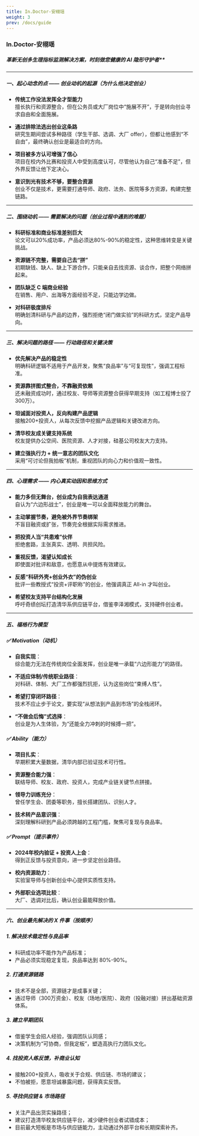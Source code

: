 ```yaml
---
title: In.Doctor-安栩瑶
weight: 3
prev: /docs/guide
---
```


### In.Doctor-安栩瑶  
##### 革新无创多生理指标监测解决方案，时刻做您健康的 AI 隐形守护者**

---

##### 一、起心动念的点 —— 创业动机的起源（为什么他决定创业）

- **传统工作没法发挥全才型能力**  
  擅长执行和资源整合，但在公务员或大厂岗位中“施展不开”，于是转向创业寻求自由和全面施展。

- **通过排除法选出创业这条路**  
  研究生期间尝试多种路径（学生干部、选调、大厂 offer），但都让他感到“不自由”，最终确认创业是最适合的方向。

- **项目被多方认可增强了信心**  
  项目在校内外比赛和投资人中受到高度认可，尽管他认为自己“准备不足”，但外界反馈让他下定决心。

- **意识到光有技术不够，要整合资源**  
  创业不仅是技术，更需要打通导师、政府、法务、医院等多方资源，构建完整链路。

---

##### 二、围绕动机 —— 需要解决的问题（创业过程中遇到的难题）

- **科研标准和商业标准差别巨大**  
  论文可以20%成功率，产品必须达80%-90%的稳定性，这种思维转变是关键挑战。

- **资源链不完整，需要自己去“拼”**  
  初期缺钱、缺人、缺上下游合作，只能亲自去找资源、谈合作，把整个网络拼起来。

- **团队缺乏 C 端商业经验**  
  在销售、用户、出海等方面经验不足，只能边学边做。

- **对科研极度排斥**  
  明确划清科研与产品的边界，强烈拒绝“闭门做实验”的科研方式，坚定产品导向。

---

##### 三、解决问题的路径 —— 行动路径和关键决策

- **优先解决产品的稳定性**  
  明确科研逻辑不适用于产品开发，聚焦“良品率”与“可复现性”，强调工程标准。

- **资源靠拼图式整合，不靠融资依赖**  
  还未融资成功时，通过校友、导师等资源整合获得早期支持（如工程博士投了300万）。

- **坦诚面对投资人，反向构建产品逻辑**  
  接触200+投资人，从每次反馈中挖掘产品逻辑和关键改进方向。

- **清华校友成关键支持系统**  
  校友提供办公空间、医院资源、人才对接，硅基公司校友大力支持。

- **建立强执行力 + 统一意志的团队文化**  
  采用“可讨论但我拍板”机制，重视团队的向心力和价值观一致性。

---

##### 四、心理需求 —— 内心真实动因和思维方式

- **能力多但无舞台，创业成为自我表达通道**  
  自认为“六边形战士”，创业是唯一可以全面释放能力的舞台。

- **主动掌握节奏，避免被外界节奏绑架**  
  不盲目融资或扩张，节奏完全根据实际需求推进。

- **把投资人当“共患难”伙伴**  
  拒绝套路，主张真实、透明、共担风险。

- **重视反馈，渴望认知成长**  
  即使面对批评和敌意，也愿意从中提炼有效建议。

- **反感“科研外壳+创业外衣”的伪创业**  
  批评一些教授式“投资+评职称”的创业，他强调真正 All-in 才叫创业。

- **希望校友支持平台结构化发展**  
  呼吁奇绩创坛打造清华系供应链平台，借鉴李泽湘模式，支持硬件创业者。

---

##### 五、福格行为模型

##### ✅ Motivation（动机）

- **自我实现**：  
  综合能力无法在传统岗位全面发挥，创业是唯一承载“六边形能力”的路径。

- **不适应体制/传统职业路径**：  
  对科研、体制、大厂工作都强烈抗拒，认为这些岗位“束缚人性”。

- **希望打穿闭环路径**：  
  技术不应止步于论文，要实现“从想法到产品到市场”的全栈闭环。

- **“不做会后悔”式选择**：  
  创业是为人生体验，为“还能全力冲刺的时候搏一把”。

##### ✅ Ability（能力）

- **项目扎实**：  
  早期积累大量数据，清华内部已验证技术可行性。

- **资源整合能力强**：  
  联结导师、校友、政府、投资人，完成产业链关键节点拼接。

- **领导力训练充分**：  
  曾任学生会、团委等职务，擅长搭建团队、识别人才。

- **技术转产品意识强**：  
  深刻理解科研到产品必须跨越的工程门槛，聚焦可复现与良品率。

##### ✅ Prompt（提示事件）

- **2024年校内验证 + 投资人上会**：  
  得到正反馈与投资意向，进一步坚定创业路径。

- **校内资源助力**：  
  实验室导师与创新创业中心提供实质性支持。

- **外部职业选项比较**：  
  大厂、选调对比后，确认创业最能释放价值。

---

##### 六、创业最先解决的 X 件事（按顺序）

##### 1. 解决技术稳定性与良品率

- 科研成功率不能作为产品标准；
- 产品必须实现稳定复现，良品率达到 80%-90%。

##### 2. 打通资源链路

- 技术不是全部，资源链才是成事关键；
- 通过导师（300万资金）、校友（场地/医院）、政府（投融对接）拼出基础资源体系。

##### 3. 建立早期团队

- 借鉴学生会招人经验，强调团队认同感；
- 决策机制为“可协商，但我定板”，塑造高执行力团队文化。

##### 4. 找投资人练反馈，补商业认知

- 接触200+投资人，吸收关于合规、供应链、市场的建议；
- 不怕被拒，愿意坦诚暴露问题，获得真实反馈。

##### 5. 寻找供应链 & 市场路径

- 关注产品出货实操路径；
- 建议打造清华校友供应链平台，减少硬件创业者试错成本；
- 目前最大短板是市场与供应链能力，主动通过外部平台和长期探索补齐。
